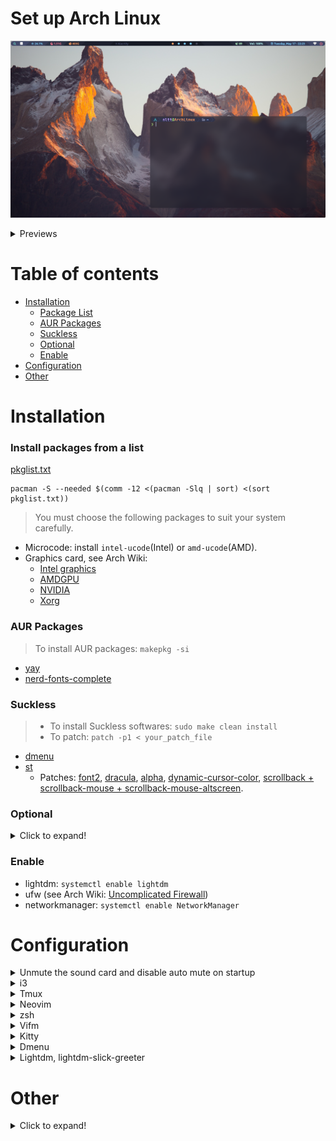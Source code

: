 # Set up Arch Linux

![](https://raw.githubusercontent.com/nguyenletientrien/Dotfiles/master/.github/qtile0.png)

<details>
  <summary>Previews</summary>

  - ***i3-wm, i3bar, pfetch, gotop.***
  ![](https://raw.githubusercontent.com/nguyenletientrien/Dotfiles/master/.github/i3.png)

  - ***Qtile, nvim, neofetch, gotop, rofi, conky, i3lock-color.***
  ![](https://raw.githubusercontent.com/nguyenletientrien/Dotfiles/master/.github/qtile1.png)
  ![](https://raw.githubusercontent.com/nguyenletientrien/Dotfiles/master/.github/qtile2.png)
  ![](https://raw.githubusercontent.com/nguyenletientrien/Dotfiles/master/.github/qtile3.png)
  ![](https://raw.githubusercontent.com/nguyenletientrien/Dotfiles/master/.github/qtile4.png)
  ![](https://raw.githubusercontent.com/nguyenletientrien/Dotfiles/master/.github/qtile5.png)
  > [Download](https://github.com/nguyenletientrien/Wallpapers) Wallpapers.

</details>

# Table of contents

- [Installation](https://github.com/nguyenletientrien/Dotfiles#installation)
  - [Package List](https://github.com/nguyenletientrien/Dotfiles#install-packages-from-a-list)
  - [AUR Packages](https://github.com/nguyenletientrien/Dotfiles#aur-packages)
  - [Suckless](https://github.com/nguyenletientrien/Dotfiles#suckless)
  - [Optional](https://github.com/nguyenletientrien/Dotfiles#optional)
  - [Enable](https://github.com/nguyenletientrien/Dotfiles#enable)
- [Configuration](https://github.com/nguyenletientrien/Dotfiles#configuration)
- [Other](https://github.com/nguyenletientrien/Dotfiles#other)

# Installation

### Install packages from a list
[pkglist.txt](https://github.com/nguyenletientrien/Dotfiles/blob/master/pkglist.txt)
```
pacman -S --needed $(comm -12 <(pacman -Slq | sort) <(sort pkglist.txt))
```
> You must choose the following packages to suit your system carefully.
- Microcode: install `intel-ucode`(Intel) or `amd-ucode`(AMD).
- Graphics card, see Arch Wiki:
  - [Intel graphics](https://wiki.archlinux.org/title/Intel_graphics)
  - [AMDGPU](https://wiki.archlinux.org/title/AMDGPU)
  - [NVIDIA](https://wiki.archlinux.org/title/NVIDIA)
  - [Xorg](https://wiki.archlinux.org/title/Xorg)

### AUR Packages
> To install AUR packages: `makepkg -si`
- [yay](https://aur.archlinux.org/packages/yay)
- [nerd-fonts-complete](https://aur.archlinux.org/packages/nerd-fonts-complete)

### Suckless
> - To install Suckless softwares: `sudo make clean install`
> - To patch: `patch -p1 < your_patch_file`
- [dmenu](https://tools.suckless.org/dmenu)
- [st](https://st.suckless.org)
  - Patches: [font2](https://st.suckless.org/patches/font2), [dracula](https://st.suckless.org/patches/dracula), [alpha](https://st.suckless.org/patches/alpha), [dynamic-cursor-color](https://st.suckless.org/patches/dynamic-cursor-color), [scrollback + scrollback-mouse + scrollback-mouse-altscreen](https://st.suckless.org/patches/scrollback).

### Optional
<details>
  <summary>Click to expand!</summary>
  
  > You should read the application documentation for more information on the Archwiki or the application main page.
  - Kdenlive
  - GIMP
  - Audacity
  - OBS
  - Simplescreenrecorder 
  - VirtualBox
  - Virt-Manager
    > - `pacman -S libvirt iptables-nft qemu virt-manager`
    > - `sudo systemctl start/enable libvirtd`
    > - `sudo usermod -G libvirt -a <username>`
  - LibreOffice 
    > *jre-openjdk* package is needed for LibreOffice Database.
  - conky
  - cmus
  - persepolis
  - onboard
  - xdotool
  - maim
  - acpi
  - pandoc
  - texlive-most
  - speedtest-cli
  - volumeicon
  - volnoti ([AUR](https://aur.archlinux.org/packages/volnoti))
  - shellcheck-bin ([AUR](https://aur.archlinux.org/packages/shellcheck-bin))
  - ttf-ms-fonts ([AUR](https://aur.archlinux.org/packages/ttf-ms-fonts))
  - teamviewer ([AUR](https://aur.archlinux.org/packages/teamviewer))
     > Note: If you use startx, you won't be able to open teamviewer
</details>

### Enable
- lightdm: `systemctl enable lightdm`
- ufw (see Arch Wiki: [Uncomplicated Firewall](https://wiki.archlinux.org/title/Uncomplicated_Firewall))
- networkmanager: `systemctl enable NetworkManager`

# Configuration

<details>
  <summary>Unmute the sound card and disable auto mute on startup</summary>

  - Unmute:
  ```
  amixer sset Master unmute
  amixer sset Speaker unmute
  amixer sset Headphone unmute
  ```
  - Disable auto mute:
  ```
  amixer -c 0 sset "Auto-Mute Mode" Disabled
  ```
</details>

<details>
  <summary>i3</summary>

  - Copy ***i3*** folder to ***~/.config/***
  - Open ***i3/config*** file and edit for use!
  - See more: [i3-README.md](https://github.com/nguyenletientrien/Dotfiles/tree/master/.config/i3)
  - AutoTiling script: [https://github.com/nwg-piotr/autotiling](https://github.com/nwg-piotr/autotiling)
  - Set background with feh: `feh --bg-scale /path/to/picture`
</details>

<details>
  <summary>Tmux</summary>

  #### Installation
  Install [Oh my tmux](https://github.com/gpakosz/.tmux)
  > [A list of awesome resources for tmux.](https://github.com/rothgar/awesome-tmux)
  #### Configuration
  > Pressing `<prefix> e` will open `~/.tmux.conf.local` with the editor defined by the `$EDITOR` environment variable (defaults to `vim` when empty).
  - [Enable the Powerline look](https://github.com/gpakosz/.tmux#enabling-the-powerline-look)
  - Theme colors
    ```
    # custom theme
    tmux_conf_theme_colour_1="#16161e"
    tmux_conf_theme_colour_2="#24283b"
    tmux_conf_theme_colour_3="#a9b1d6"
    tmux_conf_theme_colour_4="#8be9fd"
    tmux_conf_theme_colour_5="#f1fa8c"
    tmux_conf_theme_colour_6="#16161e"
    tmux_conf_theme_colour_7="#f8f8f2"
    tmux_conf_theme_colour_8="#16161e"
    tmux_conf_theme_colour_9="#f1fa8c"
    tmux_conf_theme_colour_10="#ff79c6"
    tmux_conf_theme_colour_11="#50fa7b"
    tmux_conf_theme_colour_12="#a9b1d6"
    tmux_conf_theme_colour_13="#f8f8f2"
    tmux_conf_theme_colour_14="#16161e"
    tmux_conf_theme_colour_15="#16161e"
    tmux_conf_theme_colour_16="#ff5555"
    tmux_conf_theme_colour_17="#f8f8f2"
    ```
  - Configuring the status line:
    ```
    tmux_conf_theme_status_left=" ❐ #S "
    tmux_conf_theme_status_right=" #{prefix} #{mouse}#{pairing}#{synchronized} | #{username}#{root} | #{hostname} "
    ```
  #### Fix *Neovim losing colorscheme when in tmux*:
  > `$TERM` must be set to `xterm-256color`
  - tmux.conf:
    ```
    set-option -ga terminal-overrides ",xterm-256color:Tc"
    ```
</details>

<details>
  <summary>Neovim</summary>

  [See here.](https://github.com/nguyenletientrien/Dotfiles/tree/master/.github/NEOVIM.md)
</details>

<details>
  <summary>zsh</summary>

  - Copy ***zsh*** folder to ***~/.config/***
  - To use [zsh-autosuggestion](https://github.com/zsh-users/zsh-autosuggestions) and [zsh-syntax-highlighting](https://github.com/zsh-users/zsh-syntax-highlighting), git clone from repository into ***~/.config/zsh/plugins/***
    ```
    cd ~/.config/zsh/plugins
    ```
    ```
    git clone https://github.com/zsh-users/zsh-autosuggestions.git
    ```
    ```
    git clone https://github.com/zsh-users/zsh-syntax-highlighting.git
    ```
  - Install [Starship prompt](https://starship.rs) and copy ***starship.toml*** file to ***~/.config/***
    > Starship is available on the official repository.
</details>

<details>
  <summary>Vifm</summary>

  [See here.](https://github.com/nguyenletientrien/Dotfiles/tree/master/.github/VIFM.md)
</details>

<details>
  <summary>Kitty</summary>

  - Copy default config file to ***~/.config/***
  ```
  cp /usr/share/doc/kitty/kitty.conf /home/nltt/.config/kitty/
  ```
  - Configure
  ```
  line | config
  -----|---------------------------------------
     9 | font_family      FiraCode Nerd Font
    10 | bold_font        FiraCode Nerd Font Bold
    11 | italic_font      FiraCode Nerd Font Italic
    12 | bold_italic_font FiraCode Nerd Font Bold Italic
   762 | background_opacity 0.9
  ```
  - Theme: [Dracula](https://draculatheme.com/kitty), [TokyoNight](https://github.com/davidmathers/tokyo-night-kitty-theme)
</details>

<details>
  <summary>Dmenu</summary>

  - Edit *config.def.h*:
    - Font: `Hack Nerd Font`
    - Font size: `11`
    - Colors:
      ```
      [SchemeNorm] = { "#777c99", "#1a1b26" },
      [SchemeSel] = { "#0f0f14", "#7aa2f7" },
      ```
  - Edit *dmenu_run*
    - Add `-p "Run:"` after `dmenu "@"`
    - Example: `dmenu "$@" -p "Run:"`
</details>

<details>
  <summary>Lightdm, lightdm-slick-greeter</summary>

  #### Lightdm
  - Edit config file in ***/etc/lightdm/lightdm.conf***
  ```
  [Seat:*]
  .....
  greeter-session=lightdm-slick-greeter
  user-session=qtile
  #user-session=i3
  .....
  ```
  ##### lightdm-slick-greeter
  - Copy the picture you want to set background to ***/usr/share/backgrounds/***
  - Create slick-greeter.conf as /etc/lightdm/slick-greeter.conf and edit:
  ```
  [Greeter]
  background=/usr/share/backgrounds/<picture>
  ```
</details>

# Other

<details>
  <summary>Click to expand!</summary>

  ### Fonts
  - Roboto Mono (dunst)
  - sans (Qtile, [dwm](https://github.com/nguyenletientrien/dwm))
  - Ubuntu Nerd Font (Qtile, i3, [dwm](https://github.com/nguyenletientrien/dwm))
  - Fira Code (Kitty)
  - Hack Nerd Font (Alacritty, st, dmenu)
  
  ### Lxappearance
  - Arc Theme: [https://github.com/horst3180/Arc-theme](https://github.com/horst3180/Arc-theme)
  - Volantes Cursors: [https://www.gnome-look.org/p/1356095](https://www.gnome-look.org/p/1356095)
  - Tela circle icon theme: [https://www.gnome-look.org/p/1359276](https://www.gnome-look.org/p/1359276)
  
  ### Random color script for terminal
  - Install: [shell-color-scripts](https://aur.archlinux.org/packages/shell-color-scripts) (AUR)
  - Usage: add `colorscript random` to your **.zshrc** file.

  ### Tips and Tricks
  - [See here.](https://github.com/nguyenletientrien/Dotfiles/tree/master/.github/TIPS.md)
  - [Vim](https://github.com/nguyenletientrien/Dotfiles/tree/master/.github/VIMTIPS.md)
  
  ### My Scripts
  [See here.](https://github.com/nguyenletientrien/Dotfiles/tree/master/.github/SCRIPTS.md)
</details>

